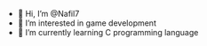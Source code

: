 - 👋 Hi, I’m @Nafil7
- 👀 I’m interested in game development
- 🌱 I’m currently learning C programming language

<!---
Nafil7/Nafil7 is a ✨ special ✨ repository because its `README.md` (this file) appears on your GitHub profile.
You can click the Preview link to take a look at your changes.
--->
